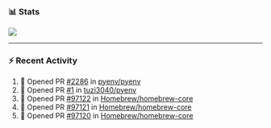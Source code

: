 ### :bar_chart: Stats

<a href="#">
  <img align="center" src="https://github-readme-stats.vercel.app/api?username=tuzi3040&show_icons=true&theme=dark" />
</a>

---

### :zap: Recent Activity

<!--START_SECTION:activity-->
1. 💪 Opened PR [#2286](https://github.com/pyenv/pyenv/pull/2286) in [pyenv/pyenv](https://github.com/pyenv/pyenv)
2. 💪 Opened PR [#1](https://github.com/tuzi3040/pyenv/pull/1) in [tuzi3040/pyenv](https://github.com/tuzi3040/pyenv)
3. 💪 Opened PR [#97122](https://github.com/Homebrew/homebrew-core/pull/97122) in [Homebrew/homebrew-core](https://github.com/Homebrew/homebrew-core)
4. 💪 Opened PR [#97121](https://github.com/Homebrew/homebrew-core/pull/97121) in [Homebrew/homebrew-core](https://github.com/Homebrew/homebrew-core)
5. 💪 Opened PR [#97120](https://github.com/Homebrew/homebrew-core/pull/97120) in [Homebrew/homebrew-core](https://github.com/Homebrew/homebrew-core)
<!--END_SECTION:activity-->
